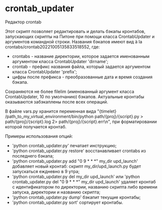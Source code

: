 # crontab_updater

Редактор crontab

Этот скрипт позволяет редактировать и делать бэкапы кронтабов, запускающих скрипты на Питоне при помощи класса CrontabUpdater и аргументов командной строки.
Названия бэкапов имеют вид à la crontabs/crontab20221005135833518552, где: 
- crontabs - название директории, которое задается именованным аргументом класса CrontabUpdater 'dirname';
- crontab - префикс названия файла, который задается аргументом класса CrontabUpdater 'prefix';
- цифры после префикса - преобразованные дата и время создания бэкапа.

Сохраняются не более filelim (именованный аргумент класса CrontabUpdater, 10 по умолчанию) бэкапов. Актуальные кронтабы оказываются забэкаплены после всех операций.

В файле vars.py хранится переменная вида 
"{timelet} /path_to_my_virtual_environment/bin/python path/{proj}/{script}.py > path/{proj}/{script}.log 2> path/{proj}/{script}.err\n",
при форматировании которой получается кронтаб.


Примеры использования опций:
- 'python crontab_updater.py' печатает инструкцию;
- 'python crontab_updater.py restore' восстанавливает crontabs из последнего бэкапа;
- 'python crontab_updater.py add "0 9 * * *" my_dir upd_launch' добавляет новый кронтаб: скрипт my_dir/upd_launch.py будет запускаться еждневно в 9 утра;
- 'python crontab_updater.py del my_dir upd_launch' или 'python crontab_updater.py del "0 9 * * *" my_dir upd_launch' удаляет кронтаб с идентификатором по директории, названию скрипта либо времени запуска, директории и названию скрипта;
- 'python crontab_updater.py dump' бэкапит текущие кронтабы;
- 'python crontab_updater.py sort' сортирует кронтабы.
